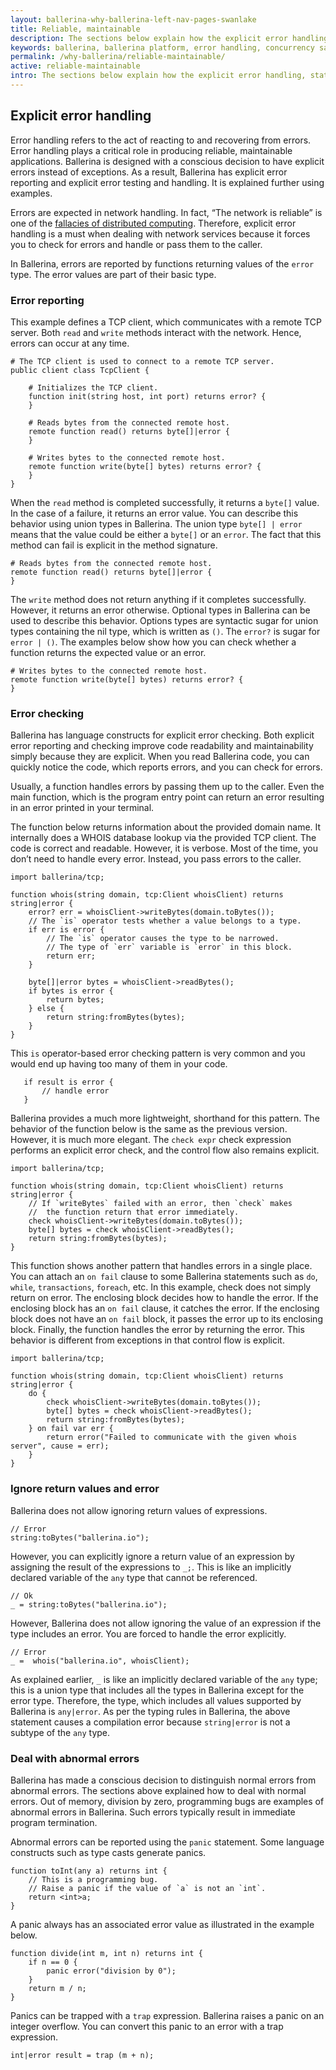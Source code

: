 ```yaml
---
layout: ballerina-why-ballerina-left-nav-pages-swanlake
title: Reliable, maintainable
description: The sections below explain how the explicit error handling, static types, and concurrency safety combined with a familiar, readable syntax make programs reliable and maintainable.
keywords: ballerina, ballerina platform, error handling, concurrency safety, reliability, maintainability
permalink: /why-ballerina/reliable-maintainable/
active: reliable-maintainable
intro: The sections below explain how the explicit error handling, static types, and concurrency safety combined with a familiar, readable syntax make programs reliable and maintainable. 
---
```


## Explicit error handling  

Error handling refers to the act of reacting to and recovering from errors. Error handling plays a critical role in producing reliable, maintainable applications. Ballerina is designed with a conscious decision to have explicit errors instead of exceptions. As a result, Ballerina has explicit error reporting and explicit error testing and handling. It is explained further using examples.

Errors are expected in network handling. In fact, “The network is reliable” is one of the <a href="https://en.wikipedia.org/wiki/Fallacies_of_distributed_computing" target="_blank">fallacies of distributed computing</a>. Therefore, explicit error handling is a must when dealing with network services because it forces you to check for errors and handle or pass them to the caller. 

In Ballerina, errors are reported by functions returning values of the `error` type. The error values are part of their basic type. 

### Error reporting

This example defines a TCP client, which communicates with a remote TCP server. Both `read` and `write` methods interact with the network. Hence, errors can occur at any time. 

```ballerina
# The TCP client is used to connect to a remote TCP server. 
public client class TcpClient {
 
    # Initializes the TCP client.
    function init(string host, int port) returns error? {
    }

    # Reads bytes from the connected remote host.
    remote function read() returns byte[]|error {
    }

    # Writes bytes to the connected remote host.
    remote function write(byte[] bytes) returns error? {
    }
}
```

When the `read` method is completed successfully, it returns a `byte[]` value. In the case of a failure, it returns an error value. You can describe this behavior using union types in Ballerina. The union type `byte[] | error` means that the value could be either a `byte[]` or an `error`. The fact that this method can fail is explicit in the method signature.

```ballerina
# Reads bytes from the connected remote host.
remote function read() returns byte[]|error {
}
```

The `write` method does not return anything if it completes successfully. However, it returns an error otherwise. Optional types in Ballerina can be used to describe this behavior. Options types are syntactic sugar for union types containing the nil type, which is written as `()`. The `error?` is sugar for `error | ()`. The examples below show how you can check whether a function returns the expected value or an error.

```ballerina
# Writes bytes to the connected remote host.
remote function write(byte[] bytes) returns error? {
}
```

### Error checking 

Ballerina has language constructs for explicit error checking. Both explicit error reporting and checking improve code readability and maintainability simply because they are explicit. When you read Ballerina code, you can quickly notice the code, which reports errors, and you can check for errors.  

Usually, a function handles errors by passing them up to the caller. Even the main function, which is the program entry point can return an error resulting in an error printed in your terminal. 

The function below returns information about the provided domain name. It internally does a WHOIS database lookup via the provided TCP client. The code is correct and readable. However, it is verbose. Most of the time, you don’t need to handle every error. Instead, you pass errors to the caller. 

```ballerina
import ballerina/tcp;

function whois(string domain, tcp:Client whoisClient) returns string|error {
    error? err = whoisClient->writeBytes(domain.toBytes());
    // The `is` operator tests whether a value belongs to a type.
    if err is error {
        // The `is` operator causes the type to be narrowed.
        // The type of `err` variable is `error` in this block.
        return err;
    }

    byte[]|error bytes = whoisClient->readBytes();
    if bytes is error {
        return bytes;
    } else {
        return string:fromBytes(bytes);
    }
}
```

This `is` operator-based error checking pattern is very common and you would end up having too many of them in your code. 

```ballerina
   if result is error {
       // handle error
   }
```

Ballerina provides a much more lightweight, shorthand for this pattern. The behavior of the function below is the same as the previous version. However, it is much more elegant. The `check expr` check expression performs an explicit error check, and the control flow also remains explicit.

```ballerina
import ballerina/tcp;

function whois(string domain, tcp:Client whoisClient) returns string|error {
    // If `writeBytes` failed with an error, then `check` makes
    //  the function return that error immediately.
    check whoisClient->writeBytes(domain.toBytes());
    byte[] bytes = check whoisClient->readBytes();
    return string:fromBytes(bytes);
}
```

This function shows another pattern that handles errors in a single place. You can attach an `on fail` clause to some Ballerina statements such as `do`, `while`, `transactions`, `foreach`, etc.  In this example, check does not simply return on error. The enclosing block decides how to handle the error. If the enclosing block has an `on fail` clause, it catches the error. If the enclosing block does not have an `on fail` block, it passes the error up to its enclosing block. Finally, the function handles the error by returning the error. This behavior is different from exceptions in that control flow is explicit. 

```ballerina
import ballerina/tcp;

function whois(string domain, tcp:Client whoisClient) returns string|error {
    do {
        check whoisClient->writeBytes(domain.toBytes());
        byte[] bytes = check whoisClient->readBytes();
        return string:fromBytes(bytes);
    } on fail var err {
        return error("Failed to communicate with the given whois server", cause = err);
    }
}
```

### Ignore return values and error

Ballerina does not allow ignoring return values of expressions. 

```ballerina
// Error
string:toBytes("ballerina.io");
```

However, you can explicitly ignore a return value of an expression by assigning the result of the expressions to `_;`. This is like an implicitly declared variable of the `any` type that cannot be referenced.

```ballerina
// Ok
_ = string:toBytes("ballerina.io");
```

However, Ballerina does not allow ignoring the value of an expression if the type includes an error. You are forced to handle the error explicitly. 

```ballerina
// Error
_ =  whois("ballerina.io", whoisClient);
```

As explained earlier, `_` is like an implicitly declared variable of the `any` type; this is a union type that includes all the types in Ballerina except for the error type. Therefore, the type, which includes all values supported by Ballerina is `any|error`. As per the typing rules in Ballerina, the above statement causes a compilation error because `string|error` is not a subtype of the `any` type.

### Deal with abnormal errors

Ballerina has made a conscious decision to distinguish normal errors from abnormal errors. The sections above explained how to deal with normal errors. Out of memory, division by zero, programming bugs are examples of abnormal errors in Ballerina. Such errors typically result in immediate program termination. 

Abnormal errors can be reported using the `panic` statement. Some language constructs such as type casts generate panics. 

```ballerina
function toInt(any a) returns int {
    // This is a programming bug.
    // Raise a panic if the value of `a` is not an `int`.
    return <int>a;
}
```

A panic always has an associated error value as illustrated in the example below.

```ballerina
function divide(int m, int n) returns int {
    if n == 0 {
        panic error("division by 0");
    }
    return m / n;
}
```

Panics can be trapped with a `trap` expression. Ballerina raises a panic on an integer overflow. You can convert this panic to an error with a trap expression. 

```ballerina
int|error result = trap (m + n);
```

<style>
.nav > li.cVersionItem {
    display: none !important;
}
/* .cBalleinaBreadcrumbs li:nth-child(3) , .cBalleinaBreadcrumbs li:nth-child(2) {
   display:none !important;
} */
</style>
